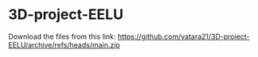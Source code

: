 # 3D-project-EELU

Download the files from this link: https://github.com/yatara21/3D-project-EELU/archive/refs/heads/main.zip
